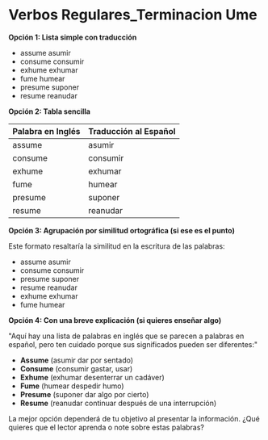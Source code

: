 # Verbos Regulares_Terminacion Ume



**Opción 1: Lista simple con traducción**

*   assume    asumir
*   consume    consumir
*   exhume    exhumar
*   fume    humear
*   presume    suponer
*   resume    reanudar

**Opción 2: Tabla sencilla**

| Palabra en Inglés | Traducción al Español |
|---|---|
| assume | asumir |
| consume | consumir |
| exhume | exhumar |
| fume | humear |
| presume | suponer |
| resume | reanudar |

**Opción 3: Agrupación por similitud ortográfica (si ese es el punto)**

Este formato resaltaría la similitud en la escritura de las palabras:

*   assume    asumir
*   consume    consumir
*   presume    suponer
*   resume    reanudar
*   exhume    exhumar
*   fume    humear

**Opción 4: Con una breve explicación (si quieres enseñar algo)**

"Aquí hay una lista de palabras en inglés que se parecen a palabras en español, pero ten cuidado porque sus significados pueden ser diferentes:"

*   **Assume** (asumir    dar por sentado)
*   **Consume** (consumir    gastar, usar)
*   **Exhume** (exhumar    desenterrar un cadáver)
*   **Fume** (humear    despedir humo)
*   **Presume** (suponer    dar algo por cierto)
*   **Resume** (reanudar    continuar después de una interrupción)

La mejor opción dependerá de tu objetivo al presentar la información.  ¿Qué quieres que el lector aprenda o note sobre estas palabras?
